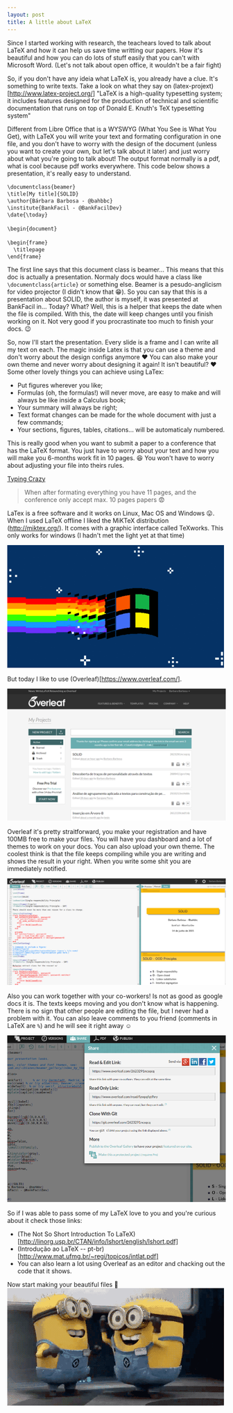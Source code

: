 ```yaml
---
layout: post
title: A little about LaTeX
---
```


Since I started working with research, the teachears loved to talk about LaTeX and how it can help us save time writting our papers.
How it's beautiful and how you can do lots of stuff easily that you can't with Microsoft Word. (Let's not talk about open office, it wouldn't be a fair fight)

So, if you don't have any ideia what LaTeX is, you already have a clue. It's something to write texts. Take a look on what they say on (latex-projext)[http://www.latex-project.org/] "LaTeX is a high-quality typesetting system; it includes features designed for the production of technical and scientific documentation that runs on top of Donald E. Knuth's TeX typesetting system"

Different from Libre Office that is a WYSWYG (What You See is What You Get), with LaTeX you will write your text and formating configuration in one file, and you don't have to worry with the design of the document (unless you want to create your own, but let's talk about it later) and just worry about what you're going to talk about! The output format normally is a pdf, what is cool because pdf works everywhere. This code below shows a presentation, it's really easy to understand.

```
\documentclass{beamer}
\title[My title]{SOLID}
\author{Bárbara Barbosa - @bahbbc}
\institute{BankFacil - @BankFacilDev}
\date{\today}

\begin{document}

\begin{frame}
  \titlepage
\end{frame}
```

The first line says that this document class is beamer... This means that this doc is actually a presentation. Normaly docs would have a class like `\documentclass{article}` or something else. Beamer is a pesudo-anglicism for video projector (I didn't know that :grin:). So you can say that this is a presentation about SOLID, the author is myself, it was presented at BankFacil in... Today? What? Well, this is a helper that keeps the date when the file is compiled. With this, the date will keep changes until you finish working on it. Not very good if you procrastinate too much to finish your docs. :wink:

So, now I'll start the presentation. Every slide is a frame and I can write all my text on each. The magic inside Latex is that you can use a theme and don't worry about the design configs anymore :heart: You can also make your own theme and never worry about designing it again! It isn't beautiful? :heart:
Some other lovely things you can achieve using LaTex:
  - Put figures wherever you like;
  - Formulas (oh, the formulas!) will never move, are easy to make and will always be like inside a Calculus book;
  - Your summary will always be right;
  - Text format changes can be made for the whole document with just a few commands;
  - Your sections, figures, tables, citations... will be automaticaly numbered.

This is really good when you want to submit a paper to a conference that has the LaTeX format. You just have to worry about your text and how you will make you 6-months work fit in 10 pages. :laughing: You won't have to worry about adjusting your file into theirs rules.

[Typing Crazy](/images/type_crazy.gif)
> When after formating everything you have 11 pages, and the conference only accept max. 10 pages papers :fearful:

LaTex is a free software and it works on Linux, Mac OS and Windows :stuck_out_tongue:. When I used LaTeX offline I liked the MiKTeX distribution (http://miktex.org/). It comes with a graphic interface called TeXworks. This only works for windows (I hadn't met the light yet at that time)

![Ruindows](/images/ruindows.gif)

But today I like to use (Overleaf)[https://www.overleaf.com/].

![Image Overleaf Dash](/images/dashboard.png)

Overleaf it's pretty straitforward, you make your registration and have 100MB free to make your files. You will have you dashboard and a lot of themes to work on your docs. You can also upload your own theme. The coolest think is that the file keeps compiling while you are writing and shows the result in your right. When you write some shit you are immediately notified.

![Image Overleaf Screen](/images/2-screens.png)

Also you can work together with your co-workers! Is not as good as google docs it is. The texts keeps moving and you don't know what is happening. There is no sign that other people are editing the file, but I never had a problem with it. You can also leave comments to you friend (comments in LaTeX are `%`) and he will see it right away :relaxed:

![Image Overleaf Screen](/images/share.png)

So if I was able to pass some of my LaTeX love to you and you're curious about it check those links:

 - (The Not So Short Introduction To LaTeX)[http://linorg.usp.br/CTAN/info/lshort/english/lshort.pdf]
 - (Introdução ao LaTeX -- pt-br)[http://www.mat.ufmg.br/~regi/topicos/intlat.pdf]
  - You can also learn a lot using Overleaf as an editor and chacking out the code that it shows.

  Now start making your beautiful files :star2:
![Amazing minions](/images/minions_happy.gif)

